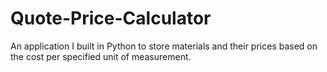 # Quote-Price-Calculator
An application I built in Python to store materials and their prices based on the cost per specified unit of measurement.
